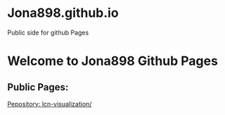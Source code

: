 # Jona898.github.io
Public side for github Pages

# Welcome to Jona898 Github Pages

## Public Pages:
[Pepository: lcn-visualization/](./lcn-visualization/)
